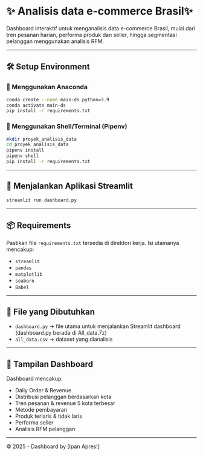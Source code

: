 
# ✨ Analisis data e-commerce Brasil✨

Dashboard interaktif untuk menganalisis data e-commerce Brasil, mulai dari tren pesanan harian, performa produk dan seller, hingga segmentasi pelanggan menggunakan analisis RFM.

---

## 🛠️ Setup Environment

### 🔹 Menggunakan Anaconda

```bash
conda create --name main-ds python=3.9
conda activate main-ds
pip install -r requirements.txt
```

### 🔹 Menggunakan Shell/Terminal (Pipenv)

```bash
mkdir proyek_analisis_data
cd proyek_analisis_data
pipenv install
pipenv shell
pip install -r requirements.txt
```

---

## 🚀 Menjalankan Aplikasi Streamlit

```bash
streamlit run dashboard.py
```

---

## 📦 Requirements

Pastikan file `requirements.txt` tersedia di direktori kerja. Isi utamanya mencakup:

- `streamlit`
- `pandas`
- `matplotlib`
- `seaborn`
- `Babel`

---

## 📁 File yang Dibutuhkan

- `dashboard.py` → file utama untuk menjalankan Streamlit dashboard (dashboard.py berada di All_data.7z)
- `all_data.csv` → dataset yang dianalisis

---

## 📸 Tampilan Dashboard

Dashboard mencakup:

- Daily Order & Revenue
- Distribusi pelanggan berdasarkan kota
- Tren pesanan & revenue 5 kota terbesar
- Metode pembayaran
- Produk terlaris & tidak laris
- Performa seller
- Analisis RFM pelanggan

---

© 2025 - Dashboard by [Ipan Apres!]
